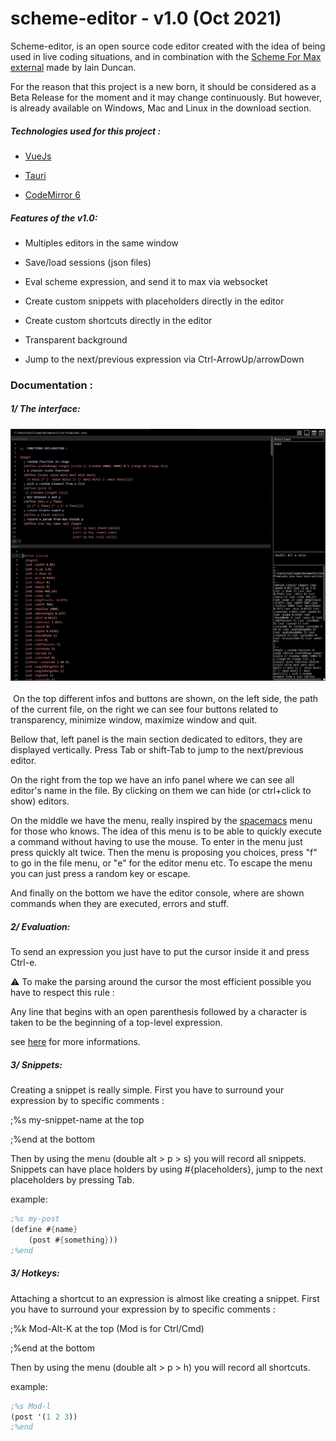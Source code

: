 # scheme-editor - v1.0 (Oct 2021)

Scheme-editor, is an open source code editor created with the idea of being used in live coding situations, and in combination with the [Scheme For Max external](https://github.com/iainctduncan/scheme-for-max) made by Iain Duncan.

For the reason that this project is a new born, it should be considered as a Beta Release for the moment and it may change continuously. But however, is already available on Windows, Mac and Linux in the download section.

##### Technologies used for this project :

- [VueJs](https://vuejs.org/)

- [Tauri](https://tauri.studio/en/)

- [CodeMirror 6](https://codemirror.net/6/)

  

##### Features of the v1.0: 

- Multiples editors in the same window

- Save/load sessions (json files)

- Eval scheme expression, and send it to max via websocket

- Create custom snippets with placeholders directly in the editor

- Create custom shortcuts directly in the editor

- Transparent background

- Jump to the next/previous expression via Ctrl-ArrowUp/arrowDown

  

### Documentation :

##### 1/ The interface:

### ![pic1](./doc/pic1.jpg)
​	On the top different infos and buttons are shown, on the left side, the path of the current file, on the right we can see four buttons related to transparency, minimize window, maximize window and quit.	

Bellow that, left panel is the main section dedicated to editors, they are displayed vertically. Press Tab or shift-Tab to jump to the next/previous editor.

On the right from the top we have an info panel where we can see all editor's name in the file. By clicking on them we can hide (or ctrl+click to show) editors.

On the middle we have the menu, really inspired by the [spacemacs](https://www.spacemacs.org/) menu for those who knows. The idea of this menu is to be able to quickly execute a command without having to use the mouse. To enter in the menu just press quickly alt twice. Then the menu is proposing you choices, press "f" to go in the file menu, or "e" for the editor menu etc. To escape the menu you can just press a random key or escape.

And finally on the bottom we have the editor console, where are shown commands when they are executed, errors and stuff.  



##### 2/ Evaluation:



To send an expression you just have to put the cursor inside it and press Ctrl-e.

⚠ To make the parsing around the cursor the most efficient possible you have to respect this rule :

Any line that begins with an open parenthesis followed by a character is taken to be the beginning of a top-level expression.

 see [here](https://github.com/oakmac/atom-parinfer/blob/master/images/zwei-top-level-expression-hack.png?fbclid=IwAR3GFYbsvCF4pot5nkmmptm3DO_fPVgWPWRdllLnFKocw3Jyu5FA5PIYqis) for more informations.



##### 3/ Snippets:



Creating a snippet is really simple. First you have to surround your expression by to specific comments :

;%s my-snippet-name at the top

;%end at the bottom

Then by using the menu (double alt > p > s) you will record all snippets. Snippets can have place holders by using #{placeholders}, jump to the next placeholders by pressing Tab.

example: 

```scheme
;%s my-post
(define #{name}
	(post #{something}))
;%end

```



##### 3/ Hotkeys:



Attaching a shortcut to an expression is almost like creating a snippet. First you have to surround your expression by to specific comments :

;%k Mod-Alt-K at the top (Mod is for Ctrl/Cmd) 

;%end at the bottom

Then by using the menu (double alt > p > h) you will record all shortcuts. 

example: 

```scheme
;%s Mod-l
(post '(1 2 3))
;%end

```

